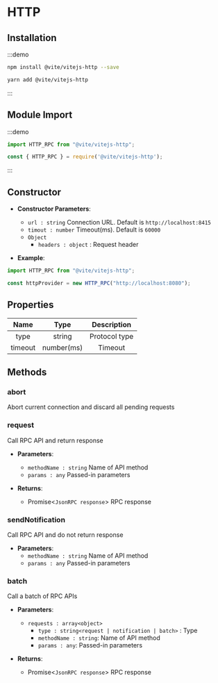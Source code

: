 # HTTP

## Installation

:::demo
```bash tab:npm
npm install @vite/vitejs-http --save
```

```bash tab:yarn
yarn add @vite/vitejs-http
```
:::

## Module Import

:::demo
```javascript tab:ES6
import HTTP_RPC from "@vite/vitejs-http";
```

```javascript tab:require
const { HTTP_RPC } = require('@vite/vitejs-http');
```
:::

## Constructor

- **Constructor Parameters**: 
    * `url : string` Connection URL. Default is `http://localhost:8415`
    * `timout : number` Timeout(ms). Default is `60000`
    * `Object` 
        - `headers : object` : Request header

- **Example**:
```javascript
import HTTP_RPC from "@vite/vitejs-http";

const httpProvider = new HTTP_RPC("http://localhost:8080");
```

## Properties

|  Name  | Type | Description |
|:------------:|:-----:|:-----:|
| type |  string | Protocol type |
| timeout | number(ms) | Timeout |


## Methods

### abort
Abort current connection and discard all pending requests

### request
Call RPC API and return response

- **Parameters**: 
  * `methodName : string` Name of API method
  * `params : any` Passed-in parameters

- **Returns**:
    - Promise<`JsonRPC response`> RPC response

### sendNotification
Call RPC API and do not return response

- **Parameters**: 
  * `methodName : string` Name of API method
  * `params : any` Passed-in parameters

### batch
Call a batch of RPC APIs

- **Parameters**: 
  * `requests : array<object>` 
	- `type : string<request | notification | batch>` : Type
    - `methodName : string`: Name of API method
    - `params : any`: Passed-in parameters

- **Returns**:
    - Promise<`JsonRPC response`> RPC response

